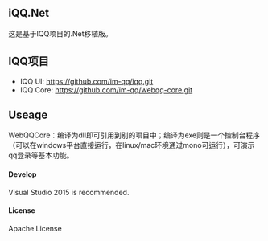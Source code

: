 iQQ.Net
------
这是基于IQQ项目的.Net移植版。

IQQ项目
---
* IQQ UI: https://github.com/im-qq/iqq.git
* IQQ Core: https://github.com/im-qq/webqq-core.git

Useage
-------
WebQQCore：编译为dll即可引用到别的项目中；编译为exe则是一个控制台程序（可以在windows平台直接运行，在linux/mac环境通过mono可运行），可演示qq登录等基本功能。

#### Develop

Visual Studio 2015 is recommended.

#### License

Apache License